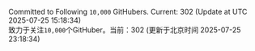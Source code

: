 Committed to Following `10,000` GitHubers. Current: <!-- FOLLOWING_COUNT -->302<!-- FOLLOWING_COUNT --> (Update at UTC <!-- LAST_UPDATED -->2025-07-25 15:18:34<!-- LAST_UPDATED -->)<br>
致力于关注`10,000`个GitHuber。当前：<!-- FOLLOWING_COUNT -->302<!-- FOLLOWING_COUNT --> (更新于北京时间 <!-- LAST_UPDATED_CST -->2025-07-25 23:18:34<!-- LAST_UPDATED_CST -->)
